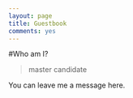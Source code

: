 ```yaml
---
layout: page
title: Guestbook
comments: yes
---
```

#Who am I?
>master candidate


You can leave me a message here.
